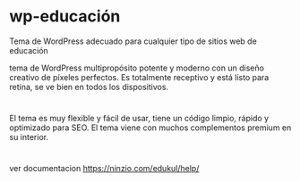 # wp-educación
 Tema de WordPress adecuado para cualquier tipo de sitios web de educación
 
tema de WordPress multipropósito potente y moderno con un diseño creativo de píxeles perfectos. Es totalmente receptivo y está listo para retina, se ve bien en todos los dispositivos. 
#
El tema es muy flexible y fácil de usar, tiene un código limpio, rápido y optimizado para SEO. El tema viene con muchos complementos premium en su interior.
# 
ver documentacion https://ninzio.com/edukul/help/
